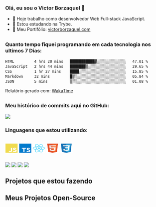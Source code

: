 ### Olá, eu sou o Victor Borzaquel 👋

<!--
**VictorBorzaquel/VictorBorzaquel** is a ✨ _special_ ✨ repository because its `README.md` (this file) appears on your GitHub profile.

Here are some ideas to get you started:
-->

- 🔭 Hoje trabalho como desenvolvedor Web Full-stack JavaScript.
- 🌱 Estou estudando na Trybe.
- 🏅 Meu Portifólio: [victorborzaquel.com](https://victorborzaquel.com/)
<!--
- 👯 I’m looking to collaborate on ...
- 🤔 I’m looking for help with ...
- 💬 Ask me about ...
- 📫 How to reach me: ...
- 😄 Pronouns: ...
- ⚡ Fun fact: ...
-->

##

### Quanto tempo fiquei programando em cada tecnologia nos ultimos 7 Dias:
<!--START_SECTION:waka-->
```text
HTML         4 hrs 20 mins   ███████████▓░░░░░░░░░░░░░   47.01 % 
JavaScript   2 hrs 44 mins   ███████▒░░░░░░░░░░░░░░░░░   29.65 % 
CSS          1 hr 27 mins    ████░░░░░░░░░░░░░░░░░░░░░   15.85 % 
Markdown     32 mins         █▒░░░░░░░░░░░░░░░░░░░░░░░   05.84 % 
JSON         5 mins          ▒░░░░░░░░░░░░░░░░░░░░░░░░   01.08 % 
```
<!--END_SECTION:waka-->
Relatório gerado com: [WakaTime](https://wakatime.com/@VictorBorzaquel)

##

### Meu histórico de commits aqui no GitHub:
<div>
<!--  <a href="https://github.com/VictorBorzaquel">
  <img height="180em" src="https://github-readme-stats.vercel.app/api?username=VictorBorzaquel&show_icons=true&theme=dracula&include_all_commits=true&count_private=true"/>-->
  <img height="180em" src="https://github-readme-stats.vercel.app/api/top-langs/?username=VictorBorzaquel&layout=compact&langs_count=7&theme=dracula"/>
</div>

### Linguagens que estou utilizando:
<div style="display: inline_block"><br>
  <img align="center" alt="Victor-Js" height="30" width="40" src="https://raw.githubusercontent.com/devicons/devicon/master/icons/javascript/javascript-plain.svg">
  <img align="center" alt="Victor-Ts" height="30" width="40" src="https://raw.githubusercontent.com/devicons/devicon/master/icons/typescript/typescript-plain.svg">
  <img align="center" alt="Victor-React" height="30" width="40" src="https://raw.githubusercontent.com/devicons/devicon/master/icons/react/react-original.svg">
  <img align="center" alt="Victor-HTML" height="30" width="40" src="https://raw.githubusercontent.com/devicons/devicon/master/icons/html5/html5-original.svg">
  <img align="center" alt="Victor-CSS" height="30" width="40" src="https://raw.githubusercontent.com/devicons/devicon/master/icons/css3/css3-original.svg">
<!--  <img align="center" alt="Victor-Python" height="30" width="40" src="https://raw.githubusercontent.com/devicons/devicon/master/icons/python/python-original.svg">
<img align="center" alt="Rafa-Csharp" height="30" width="40" src="https://raw.githubusercontent.com/devicons/devicon/master/icons/csharp/csharp-original.svg">
  <img align="right" alt="Rafa-yoda" src="https://cdn.discordapp.com/attachments/795358919417397249/825430589581688872/hi.gif">-->
</div>
  
##
  
<div> 
<!--<a href="https://www.youtube.com/channel/UC_-uuuZbY0AAt9CViNzvc-Q" target="_blank"><img src="https://img.shields.io/badge/YouTube-FF0000?style=for-the-badge&logo=youtube&logoColor=white" target="_blank"></a>
   	<a href="https://www.twitch.tv/rafaballerinii" target="_blank"><img src="https://img.shields.io/badge/Twitch-9146FF?style=for-the-badge&logo=twitch&logoColor=white" target="_blank"></a>
   <a href="https://discord.gg/G9GPg5SA75" target="_blank"><img src="https://img.shields.io/badge/Discord-7289DA?style=for-the-badge&logo=discord&logoColor=white" target="_blank"></a>-->
  
  <a href="https://instagram.com/victorborzaquel" target="_blank"><img src="https://img.shields.io/badge/-Instagram-%23E4405F?style=for-the-badge&logo=instagram&logoColor=white" target="_blank"></a>
  <a href="https://www.linkedin.com/in/victor-borzaquel-b69b2815b/" target="_blank"><img src="https://img.shields.io/badge/-LinkedIn-%230077B5?style=for-the-badge&logo=linkedin&logoColor=white" target="_blank"></a> 
  <a href="https://api.whatsapp.com/send?phone=+5521985380146" target="_blank"><img src="https://img.shields.io/badge/WhatsApp-25D366?style=for-the-badge&logo=whatsapp&logoColor=white" target="_blank"></a> 
  <a href = "mailto:victorborzaquel@outlook.com"><img src="https://img.shields.io/badge/-Gmail-%23333?style=for-the-badge&logo=gmail&logoColor=white" target="_blank"></a>
</div>

##

## Projetos que estou fazendo

## Meus Projetos Open-Source
